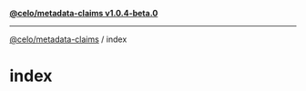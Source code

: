 [**@celo/metadata-claims v1.0.4-beta.0**](../README.md)

***

[@celo/metadata-claims](../README.md) / index

# index
